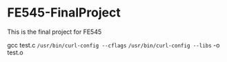 FE545-FinalProject
==================

This is the final project for FE545

gcc test.c `/usr/bin/curl-config --cflags` `/usr/bin/curl-config --libs` -o test.o

